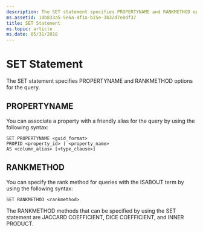 ```yaml
---
description: The SET statement specifies PROPERTYNAME and RANKMETHOD options for the query.
ms.assetid: 14b833a5-5e6a-4f1a-b15e-3b32d7e0df37
title: SET Statement
ms.topic: article
ms.date: 05/31/2018
---
```


# SET Statement

The SET statement specifies PROPERTYNAME and RANKMETHOD options for the query.

## PROPERTYNAME

You can associate a property with a friendly alias for the query by using the following syntax:


```
SET PROPERTYNAME <guid_format> 
PROPID <property_id> | <property_name> 
AS <column_alias> [<type_clause>] 
```



## RANKMETHOD

You can specify the rank method for queries with the ISABOUT term by using the following syntax:


```
SET RANKMETHOD <rankmethod>      
```



The RANKMETHOD methods that can be specified by using the SET statement are JACCARD COEFFICIENT, DICE COEFFICIENT, and INNER PRODUCT.

 

 



